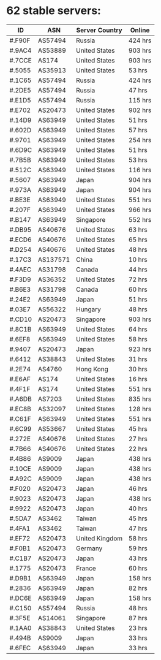 # 62 stable servers:

| ID | ASN | Server Country | Online |
| ------ | ------ | ------ | ------ |
| #.F90F | AS57494 | Russia | 424 hrs |
| #.9AC4 | AS53889 | United States | 903 hrs |
| #.7CCE | AS174 | United States | 903 hrs |
| #.5055 | AS35913 | United States | 53 hrs |
| #.1C65 | AS57494 | Russia | 424 hrs |
| #.2DE5 | AS57494 | Russia | 47 hrs |
| #.E1D5 | AS57494 | Russia | 115 hrs |
| #.E702 | AS20473 | United States | 902 hrs |
| #.14D9 | AS63949 | United States | 51 hrs |
| #.602D | AS63949 | United States | 57 hrs |
| #.9701 | AS63949 | United States | 254 hrs |
| #.6D9C | AS63949 | United States | 51 hrs |
| #.7B5B | AS63949 | United States | 53 hrs |
| #.512C | AS63949 | United States | 116 hrs |
| #.5607 | AS63949 | Japan | 904 hrs |
| #.973A | AS63949 | Japan | 904 hrs |
| #.BE3E | AS63949 | United States | 551 hrs |
| #.207F | AS63949 | United States | 966 hrs |
| #.B147 | AS63949 | Singapore | 552 hrs |
| #.DB95 | AS40676 | United States | 63 hrs |
| #.ECD6 | AS40676 | United States | 65 hrs |
| #.D254 | AS40676 | United States | 48 hrs |
| #.17C3 | AS137571 | China | 10 hrs |
| #.4AEC | AS31798 | Canada | 44 hrs |
| #.F3D9 | AS36352 | United States | 72 hrs |
| #.B6E3 | AS31798 | Canada | 60 hrs |
| #.24E2 | AS63949 | Japan | 51 hrs |
| #.03E7 | AS56322 | Hungary | 48 hrs |
| #.CD10 | AS20473 | Singapore | 903 hrs |
| #.8C1B | AS63949 | United States | 64 hrs |
| #.6EF8 | AS63949 | United States | 58 hrs |
| #.9407 | AS20473 | Japan | 923 hrs |
| #.6412 | AS38843 | United States | 31 hrs |
| #.2E74 | AS4760 | Hong Kong | 30 hrs |
| #.E6AF | AS174 | United States | 16 hrs |
| #.4F1F | AS174 | United States | 551 hrs |
| #.A6DB | AS7203 | United States | 835 hrs |
| #.EC8B | AS32097 | United States | 128 hrs |
| #.C61F | AS63949 | United States | 551 hrs |
| #.6C99 | AS53667 | United States | 45 hrs |
| #.272E | AS40676 | United States | 27 hrs |
| #.7B66 | AS40676 | United States | 22 hrs |
| #.4B86 | AS9009 | Japan | 438 hrs |
| #.10CE | AS9009 | Japan | 438 hrs |
| #.A92C | AS9009 | Japan | 438 hrs |
| #.F020 | AS20473 | Japan | 46 hrs |
| #.9023 | AS20473 | Japan | 438 hrs |
| #.9922 | AS20473 | Japan | 40 hrs |
| #.5DA7 | AS3462 | Taiwan | 45 hrs |
| #.4FA1 | AS3462 | Taiwan | 47 hrs |
| #.EF72 | AS20473 | United Kingdom | 58 hrs |
| #.F0B1 | AS20473 | Germany | 59 hrs |
| #.C1B7 | AS20473 | Japan | 43 hrs |
| #.1775 | AS20473 | France | 60 hrs |
| #.D9B1 | AS63949 | Japan | 158 hrs |
| #.2836 | AS63949 | Japan | 82 hrs |
| #.DC6E | AS63949 | Japan | 158 hrs |
| #.C150 | AS57494 | Russia | 48 hrs |
| #.3F5E | AS14061 | Singapore | 87 hrs |
| #.1AA0 | AS38843 | United States | 23 hrs |
| #.494B | AS9009 | Japan | 33 hrs |
| #.6FEC | AS63949 | Japan | 33 hrs |

